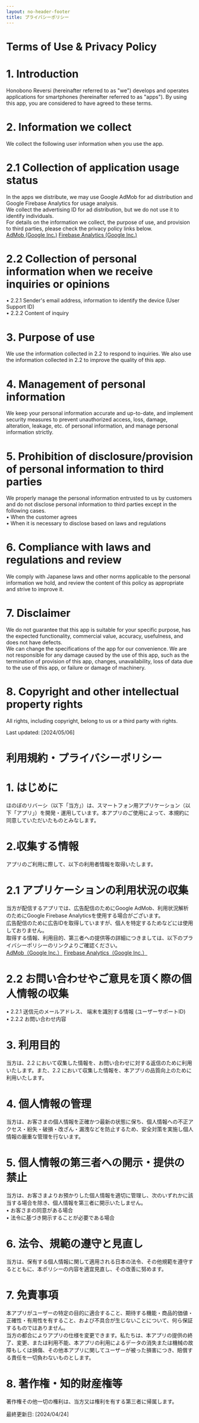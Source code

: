 ```yaml
---
layout: no-header-footer
title: プライバシーポリシー
---
```


# Terms of Use & Privacy Policy

# 1. Introduction
Honobono Reversi (hereinafter referred to as "we") develops and operates applications for smartphones (hereinafter referred to as "apps"). By using this app, you are considered to have agreed to these terms.

# 2. Information we collect
We collect the following user information when you use the app.

# 2.1 Collection of application usage status
In the apps we distribute, we may use Google AdMob for ad distribution and Google Firebase Analytics for usage analysis.  
We collect the advertising ID for ad distribution, but we do not use it to identify individuals.  
For details on the information we collect, the purpose of use, and provision to third parties, please check the privacy policy links below.  
[AdMob (Google Inc.)](https://policies.google.com/technologies/ads?hl=en)
[Firebase Analytics (Google Inc.)](https://policies.google.com/privacy?hl=en)

# 2.2 Collection of personal information when we receive inquiries or opinions
• 2.2.1 Sender's email address, information to identify the device (User Support ID)  
• 2.2.2 Content of inquiry

# 3. Purpose of use
We use the information collected in 2.2 to respond to inquiries. We also use the information collected in 2.2 to improve the quality of this app.

# 4. Management of personal information
We keep your personal information accurate and up-to-date, and implement security measures to prevent unauthorized access, loss, damage, alteration, leakage, etc. of personal information, and manage personal information strictly.

# 5. Prohibition of disclosure/provision of personal information to third parties
We properly manage the personal information entrusted to us by customers and do not disclose personal information to third parties except in the following cases.  
• When the customer agrees  
• When it is necessary to disclose based on laws and regulations

# 6. Compliance with laws and regulations and review
We comply with Japanese laws and other norms applicable to the personal information we hold, and review the content of this policy as appropriate and strive to improve it.

# 7. Disclaimer
We do not guarantee that this app is suitable for your specific purpose, has the expected functionality, commercial value, accuracy, usefulness, and does not have defects.  
We can change the specifications of the app for our convenience. We are not responsible for any damage caused by the use of this app, such as the termination of provision of this app, changes, unavailability, loss of data due to the use of this app, or failure or damage of machinery.

# 8. Copyright and other intellectual property rights
All rights, including copyright, belong to us or a third party with rights.

Last updated: [2024/05/06]

# 利用規約・プライバシーポリシー

# 1. はじめに
ほのぼのリバーシ（以下「当方」）は、スマートフォン用アプリケーション（以下「アプリ」）を開発・運用しています。本アプリのご使用によって、本規約に同意していただいたものとみなします。

# 2.収集する情報
アプリのご利用に際して、以下の利用者情報を取得いたします。

# 2.1 アプリケーションの利用状況の収集
当方が配信するアプリでは、広告配信のためにGoogle AdMob、利用状況解析のためにGoogle Firebase Analyticsを使用する場合がございます。  
広告配信のために広告IDを取得していますが、個人を特定するためなどには使用しておりません。  
取得する情報、利用目的、第三者への提供等の詳細につきましては、以下のプライバシーポリシーのリンクよりご確認ください。  
[AdMob（Google Inc.）](https://policies.google.com/technologies/ads?hl=ja)
[Firebase Analytics（Google Inc.）  ](https://policies.google.com/privacy?hl=ja%EF%BB%BF)

# 2.2 お問い合わせやご意見を頂く際の個人情報の収集
• 2.2.1 送信元のメールアドレス、 端末を識別する情報 (ユーザーサポートID)  
• 2.2.2 お問い合わせ内容

# 3. 利用目的
当方は、2.2 において収集した情報を、お問い合わせに対する返信のために利用いたします。また、2.2 において収集した情報を、本アプリの品質向上のために利用いたします。

# 4. 個人情報の管理
当方は、お客さまの個人情報を正確かつ最新の状態に保ち、個人情報への不正アクセス・紛失・破損・改ざん・漏洩などを防止するため、安全対策を実施し個人情報の厳重な管理を行ないます。

# 5. 個人情報の第三者への開示・提供の禁止
当方は、お客さまよりお預かりした個人情報を適切に管理し、次のいずれかに該当する場合を除き、個人情報を第三者に開示いたしません。  
• お客さまの同意がある場合  
• 法令に基づき開示することが必要である場合

# 6. 法令、規範の遵守と見直し
当方は、保有する個人情報に関して適用される日本の法令、その他規範を遵守するとともに、本ポリシーの内容を適宜見直し、その改善に努めます。

# 7. 免責事項
本アプリがユーザーの特定の目的に適合すること、期待する機能・商品的価値・正確性・有用性を有すること、および不具合が生じないことについて、何ら保証するものではありません。  
当方の都合によりアプリの仕様を変更できます。私たちは、本アプリの提供の終了、変更、または利用不能、本アプリの利用によるデータの消失または機械の故障もしくは損傷、その他本アプリに関してユーザーが被った損害につき、賠償する責任を一切負わないものとします。

# 8. 著作権・知的財産権等
著作権その他一切の権利は、当方又は権利を有する第三者に帰属します。

最終更新日: [2024/04/24]
